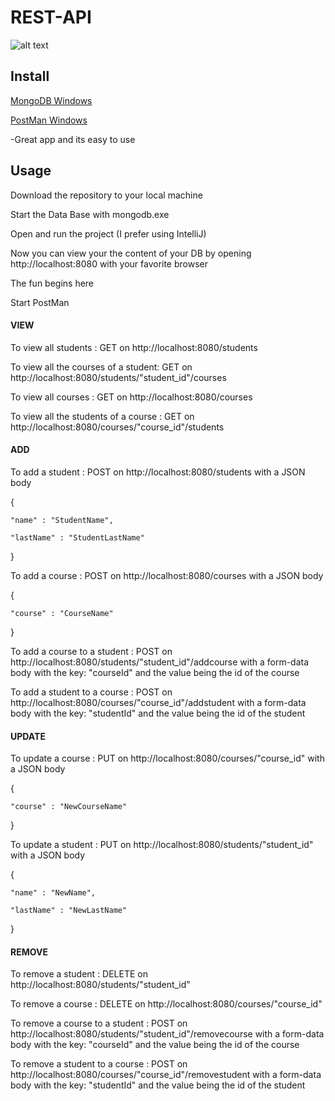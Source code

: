 # REST-API

![alt text](https://user-images.githubusercontent.com/13012953/41840292-0e1d0914-786e-11e8-9235-5543607d2e8d.png)

## Install
[MongoDB Windows](https://www.mongodb.com/dr/fastdl.mongodb.org/win32/mongodb-win32-x86_64-2008plus-ssl-3.6.5-signed.msi/download})

[PostMan Windows](https://app.getpostman.com/app/download/win64?_ga=2.85332507.329633062.1529917507-36859038.1529582665)

-Great app and its easy to use

## Usage

Download the repository to your local machine

Start the Data Base with mongodb.exe

Open and run the project (I prefer using IntelliJ)

Now you can view your the content of your DB by opening http://localhost:8080 with your favorite browser

The fun begins here

Start PostMan

#### VIEW
To view all students : GET on  http://localhost:8080/students

To view all the courses of a student: GET on http://localhost:8080/students/"student_id"/courses

To view all courses : GET on http://localhost:8080/courses

To view all the students of a course : GET on http://localhost:8080/courses/"course_id"/students

#### ADD

To add a student : POST on http://localhost:8080/students with a JSON body

{

    "name" : "StudentName",
    
    "lastName" : "StudentLastName"
    
}

To add a course : POST on http://localhost:8080/courses with a JSON body

{

    "course" : "CourseName"
  
}

To add a course to a student : POST on http://localhost:8080/students/"student_id"/addcourse with a form-data body with the key: "courseId" and the value being the id of the course

To add a student to a course : POST on http://localhost:8080/courses/"course_id"/addstudent with a form-data body with the key: "studentId" and the value being the id of the student

#### UPDATE

To update a course : PUT on http://localhost:8080/courses/"course_id" with a JSON body

{

    "course" : "NewCourseName"
  
}

To update a student : PUT on http://localhost:8080/students/"student_id" with a JSON body

{

    "name" : "NewName",
  
    "lastName" : "NewLastName"
  
}

#### REMOVE
To remove a student : DELETE on http://localhost:8080/students/"student_id"

To remove a course : DELETE on http://localhost:8080/courses/"course_id"

To remove a course to a student : POST on http://localhost:8080/students/"student_id"/removecourse with a form-data body with the key: "courseId" and the value being the id of the course

To remove a student to a course : POST on http://localhost:8080/courses/"course_id"/removestudent with a form-data body with the key: "studentId" and the value being the id of the student 

